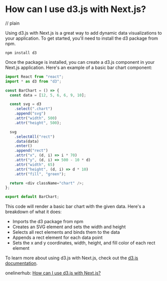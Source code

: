 # How can I use d3.js with Next.js?
// plain

Using d3.js with Next.js is a great way to add dynamic data visualizations to your application. To get started, you'll need to install the d3 package from npm.

```
npm install d3
```

Once the package is installed, you can create a d3.js component in your Next.js application. Here's an example of a basic bar chart component:

```js
import React from "react";
import * as d3 from "d3";

const BarChart = () => {
  const data = [12, 5, 6, 6, 9, 10];

  const svg = d3
    .select(".chart")
    .append("svg")
    .attr("width", 500)
    .attr("height", 500);

  svg
    .selectAll("rect")
    .data(data)
    .enter()
    .append("rect")
    .attr("x", (d, i) => i * 70)
    .attr("y", (d, i) => 500 - 10 * d)
    .attr("width", 65)
    .attr("height", (d, i) => d * 10)
    .attr("fill", "green");

  return <div className="chart" />;
};

export default BarChart;
```

This code will render a basic bar chart with the given data. Here's a breakdown of what it does:

- Imports the d3 package from npm
- Creates an SVG element and sets the width and height
- Selects all rect elements and binds them to the data
- Appends a rect element for each data point
- Sets the x and y coordinates, width, height, and fill color of each rect element

To learn more about using d3.js with Next.js, check out the [d3.js documentation](https://d3js.org/).

onelinerhub: [How can I use d3.js with Next.js?](https://onelinerhub.com/javascript-d3/how-can-i-use-d--js-with-next-js)